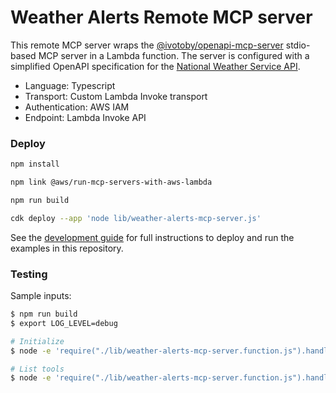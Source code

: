 # Weather Alerts Remote MCP server

This remote MCP server wraps the [@ivotoby/openapi-mcp-server](https://www.npmjs.com/package/@ivotoby/openapi-mcp-server)
stdio-based MCP server in a Lambda function. The server is configured with a simplified OpenAPI specification for the
[National Weather Service API](https://www.weather.gov/documentation/services-web-api).

- Language: Typescript
- Transport: Custom Lambda Invoke transport
- Authentication: AWS IAM
- Endpoint: Lambda Invoke API

### Deploy

```bash
npm install

npm link @aws/run-mcp-servers-with-aws-lambda

npm run build

cdk deploy --app 'node lib/weather-alerts-mcp-server.js'
```

See the [development guide](/DEVELOP.md) for full instructions to deploy and run the examples in this repository.

### Testing

Sample inputs:

```bash
$ npm run build
$ export LOG_LEVEL=debug

# Initialize
$ node -e 'require("./lib/weather-alerts-mcp-server.function.js").handler({"method":"initialize","params":{"protocolVersion":"2024-11-05","capabilities":{"roots":{"listChanged":true}},"clientInfo":{"name":"mcp","version":"0.1.0"}},"jsonrpc":"2.0","id":0}, "")'

# List tools
$ node -e 'require("./lib/weather-alerts-mcp-server.function.js").handler({"method":"tools/list","params":{"clientInfo":{"name":"mcp","version":"0.1.0"}},"jsonrpc":"2.0","id":0}, "")'
```

